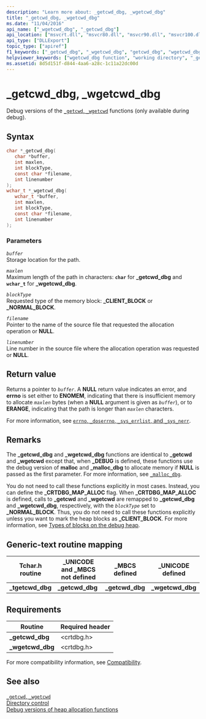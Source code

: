 ```yaml
---
description: "Learn more about: _getcwd_dbg, _wgetcwd_dbg"
title: "_getcwd_dbg, _wgetcwd_dbg"
ms.date: "11/04/2016"
api_name: ["_wgetcwd_dbg", "_getcwd_dbg"]
api_location: ["msvcrt.dll", "msvcr80.dll", "msvcr90.dll", "msvcr100.dll", "msvcr100_clr0400.dll", "msvcr110.dll", "msvcr110_clr0400.dll", "msvcr120.dll", "msvcr120_clr0400.dll", "ucrtbase.dll", "api-ms-win-crt-environment-l1-1-0.dll"]
api_type: ["DLLExport"]
topic_type: ["apiref"]
f1_keywords: ["_getcwd_dbg", "_wgetcwd_dbg", "getcwd_dbg", "wgetcwd_dbg"]
helpviewer_keywords: ["wgetcwd_dbg function", "working directory", "_getcwd_dbg function", "getcwd_dbg function", "current working directory", "_wgetcwd_dbg function", "directories [C++], current working"]
ms.assetid: 8d5d151f-d844-4aa6-a28c-1c11a22dc00d
---
```

# _getcwd_dbg, _wgetcwd_dbg

Debug versions of the [`_getcwd`, `_wgetcwd`](getcwd-wgetcwd.md) functions (only available during debug).

## Syntax

```C
char *_getcwd_dbg(
   char *buffer,
   int maxlen,
   int blockType,
   const char *filename,
   int linenumber
);
wchar_t *_wgetcwd_dbg(
   wchar_t *buffer,
   int maxlen,
   int blockType,
   const char *filename,
   int linenumber
);
```

### Parameters

*`buffer`*\
Storage location for the path.

*`maxlen`*\
Maximum length of the path in characters: **`char`** for **_getcwd_dbg** and **`wchar_t`** for **_wgetcwd_dbg**.

*`blockType`*\
Requested type of the memory block: **_CLIENT_BLOCK** or **_NORMAL_BLOCK**.

*`filename`*\
Pointer to the name of the source file that requested the allocation operation or **NULL**.

*`linenumber`*\
Line number in the source file where the allocation operation was requested or **NULL**.

## Return value

Returns a pointer to *`buffer`*. A **NULL** return value indicates an error, and **errno** is set either to **ENOMEM**, indicating that there is insufficient memory to allocate *`maxlen`* bytes (when a **NULL** argument is given as *`buffer`*), or to **ERANGE**, indicating that the path is longer than *`maxlen`* characters.

For more information, see [`errno`, `_doserrno`, `_sys_errlist`, and `_sys_nerr`](../errno-doserrno-sys-errlist-and-sys-nerr.md).

## Remarks

The **_getcwd_dbg** and **_wgetcwd_dbg** functions are identical to **_getcwd** and **_wgetcwd** except that, when **_DEBUG** is defined, these functions use the debug version of **malloc** and **_malloc_dbg** to allocate memory if **NULL** is passed as the first parameter. For more information, see [`_malloc_dbg`](malloc-dbg.md).

You do not need to call these functions explicitly in most cases. Instead, you can define the **_CRTDBG_MAP_ALLOC** flag. When **_CRTDBG_MAP_ALLOC** is defined, calls to **_getcwd** and **_wgetcwd** are remapped to **_getcwd_dbg** and **_wgetcwd_dbg**, respectively, with the *`blockType`* set to **_NORMAL_BLOCK**. Thus, you do not need to call these functions explicitly unless you want to mark the heap blocks as **_CLIENT_BLOCK**. For more information, see [Types of blocks on the debug heap](/visualstudio/debugger/crt-debug-heap-details).

## Generic-text routine mapping

|Tchar.h routine|_UNICODE and _MBCS not defined|_MBCS defined|_UNICODE defined|
|---------------------|--------------------------------------|--------------------|-----------------------|
|**_tgetcwd_dbg**|**_getcwd_dbg**|**_getcwd_dbg**|**_wgetcwd_dbg**|

## Requirements

|Routine|Required header|
|-------------|---------------------|
|**_getcwd_dbg**|\<crtdbg.h>|
|**_wgetcwd_dbg**|\<crtdbg.h>|

For more compatibility information, see [Compatibility](../compatibility.md).

## See also

[`_getcwd`, `_wgetcwd`](getcwd-wgetcwd.md)\
[Directory control](../directory-control.md)\
[Debug versions of heap allocation functions](/visualstudio/debugger/debug-versions-of-heap-allocation-functions)
